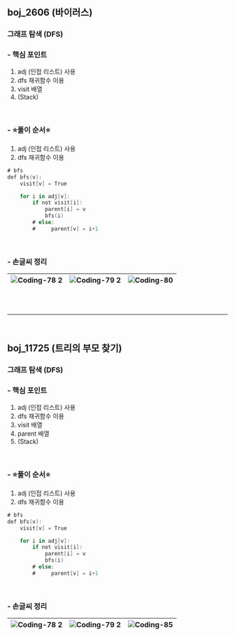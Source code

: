 ## boj_2606 (바이러스)
### 그래프 탐색 (DFS)


### - 핵심 포인트
1. adj (인접 리스트) 사용
2. dfs 재귀함수 이용
3. visit 배열
4. (Stack)

<br>

### - ⭐️풀이 순서⭐️
1. adj (인접 리스트) 사용
2. dfs 재귀함수 이용
```swift
# bfs
def bfs(v):
    visit[v] = True

    for i in adj[v]:
        if not visit[i]:
            parent[i] = v
            bfs(i)
        # else:
        #     parent[v] = i+1
```

<br>

### - 손글씨 정리
![Coding-78 2](https://github.com/user-attachments/assets/0b938cee-004a-43b9-9fdb-8241e0ca8df1) | ![Coding-79 2](https://github.com/user-attachments/assets/38f72cd8-f226-43c6-b05f-18c3157b90b0) | ![Coding-80](https://github.com/user-attachments/assets/8add1278-e08d-402f-a2c0-f91893f08e22)
--- | --- | --- | 



<br>
<br>

---------------------------------------

<br>

## boj_11725 (트리의 부모 찾기)
### 그래프 탐색 (DFS)


### - 핵심 포인트
1. adj (인접 리스트) 사용
2. dfs 재귀함수 이용
3. visit 배열
4. parent 배열 
5. (Stack)

<br>

### - ⭐️풀이 순서⭐️
1. adj (인접 리스트) 사용
2. dfs 재귀함수 이용
```swift
# bfs
def bfs(v):
    visit[v] = True

    for i in adj[v]:
        if not visit[i]:
            parent[i] = v
            bfs(i)
        # else:
        #     parent[v] = i+1
```

<br>


### - 손글씨 정리
![Coding-78 2](https://github.com/user-attachments/assets/0b938cee-004a-43b9-9fdb-8241e0ca8df1) | ![Coding-79 2](https://github.com/user-attachments/assets/38f72cd8-f226-43c6-b05f-18c3157b90b0)  | ![Coding-85](https://github.com/user-attachments/assets/99178ec3-8704-47cc-87b2-ba212818b953)
--- | --- | --- |
